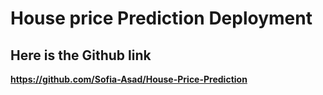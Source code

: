 # House price Prediction Deployment

## Here is the Github link
**https://github.com/Sofia-Asad/House-Price-Prediction**